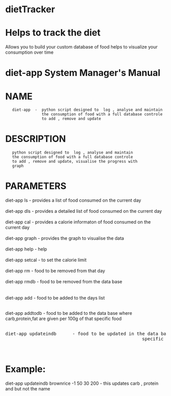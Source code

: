 # dietTracker
# Helps to track the diet

Allows you to build your custom database of food
helps to visualize your consumption over time 

# diet-app            System Manager's Manual      <br />      

# NAME <br />
       diet-app  -  python script designed to  log , analyse and maintain 
       				the consumption of food with a full database controle 
       				to add , remove and update
       
# DESCRIPTION <br />
       python script designed to  log , analyse and maintain 
       the consumption of food with a full database controle 
       to add , remove and update, visualise the progress with 
       graph

# PARAMETERS <br />

diet-app ls  - provides a list of food consumed on the current day <br /><br />
diet-app dls - provides a detailed list of food consumed on the current day <br /><br />
diet-app cal - provides a calorie informaton of food consumed on the current day <br /><br />
diet-app graph - provides the graph to visualise the data <br /><br />
diet-app help  - help <br />
<br />
diet-app setcal <amount>  - to set the calorie limit <br /><br />
diet-app rm  <foodName>   - food to be removed from that day <br /><br />
diet-app rmdb  <foodName> - food to be removed from the data base <br />
<br />
<br />
diet-app add <foodName> <amount> - food to be added to the days list<br /><br />
  
diet-app addtodb <foodName> <carb> <protein> <fat> - food to be added to the data base where carb,protein,fat are given per 100g of that specific food<br /><br />
 <pre>
diet-app updateindb <foodName> <newFoodName> <carb> <protein> <fat> - food to be updated in the data base where carb,protein,fat are given per 100g of that
                                                   specific food . Provide -1 if you don't wanna update that value </pre>


<br />

# Example: <br />
diet-app updateindb brownrice -1 50 30 200 - this updates carb , protein and but not the name





